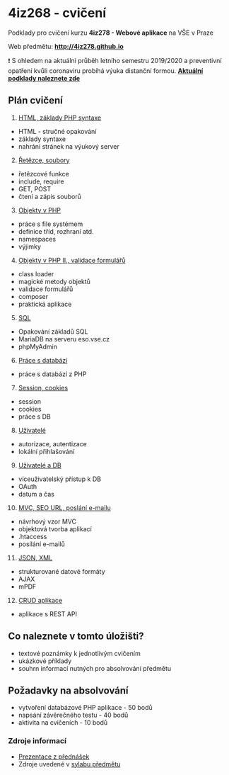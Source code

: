 # 4iz268 - cvičení

Podklady pro cvičení kurzu **4iz278 - Webové aplikace** na VŠE v Praze

Web předmětu: **http://4iz278.github.io**


:exclamation: S ohledem na aktuální průběh letního semestru 2019/2020 a preventivní opatření kvůli coronaviru probíhá výuka distanční formou.
**[Aktuální podklady naleznete zde](https://github.com/4iz278/cviceni/tree/domaci-vyuka-LS-2020)**


## Plán cvičení

1. [HTML, základy PHP syntaxe](./01-html-zaklady-php/)
  * HTML - stručné opakování
  * základy syntaxe
  * nahrání stránek na výukový server
2. [Řetězce, soubory](./02-retezce-soubory)
  * řetězcové funkce
  * include, require
  * GET, POST
  * čtení a zápis souborů
3. [Objekty v PHP](./03-objekty)
  * práce s file systémem
  * definice tříd, rozhraní atd.
  * namespaces
  * výjimky
4. [Objekty v PHP II., validace formulářů](./04-objekty-II-validace)
  * class loader
  * magické metody objektů
  * validace formulářů
  * composer
  * praktická aplikace
5. [SQL](./05-sql)
  * Opakování základů SQL
  * MariaDB na serveru eso.vse.cz
  * phpMyAdmin
6. [Práce s databází](./06-databaze)
  * práce s databází z PHP
7. [Session, cookies](./07-session-cookies)
  * session
  * cookies
  * práce s DB
8. [Uživatelé](./08-uzivatele)
  * autorizace, autentizace
  * lokální přihlašování
9. [Uživatelé a DB](./09-uzivatele-db)
  * víceuživatelský přístup k DB
  * OAuth
  * datum a čas
10. [MVC, SEO URL, poslání e-mailu](./10-mvc)
  * návrhový vzor MVC
  * objektová tvorba aplikací
  * .htaccess
  * posílání e-mailů
11. [JSON, XML](./11-json-xml)
  * strukturované datové formáty
  * AJAX
  * mPDF
12. [CRUD aplikace](./12-crud)
  * aplikace s REST API

## Co naleznete v tomto úložišti?

 * textové poznámky k jednotlivým cvičením
 * ukázkové příklady
 * souhrn informací nutných pro absolvování předmětu

## Požadavky na absolvování
 * vytvoření databázové PHP aplikace - 50 bodů
 * napsání závěrečného testu - 40 bodů
 * aktivita na cvičeních - 10 bodů

### Zdroje informací
 * [Prezentace z přednášek](http://4iz278.github.io/prednasky/)
 * Zdroje uvedené v [sylabu předmětu](./sylabus.pdf)
